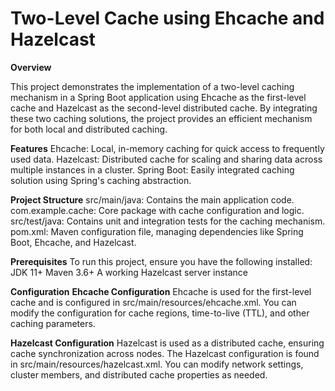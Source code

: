 # **Two-Level Cache using Ehcache and Hazelcast**

**Overview**

This project demonstrates the implementation of a two-level caching mechanism in a Spring Boot application using Ehcache as the first-level cache and Hazelcast as the second-level distributed cache. By integrating these two caching solutions, the project provides an efficient mechanism for both local and distributed caching.

**Features**
Ehcache: Local, in-memory caching for quick access to frequently used data.
Hazelcast: Distributed cache for scaling and sharing data across multiple instances in a cluster.
Spring Boot: Easily integrated caching solution using Spring's caching abstraction.

**Project Structure**
src/main/java: Contains the main application code.
    com.example.cache: Core package with cache configuration and logic.
src/test/java: Contains unit and integration tests for the caching mechanism.
pom.xml: Maven configuration file, managing dependencies like Spring Boot, Ehcache, and Hazelcast.

**Prerequisites**
To run this project, ensure you have the following installed:
  JDK 11+
  Maven 3.6+
  A working Hazelcast server instance

**Configuration**
**Ehcache Configuration**
Ehcache is used for the first-level cache and is configured in src/main/resources/ehcache.xml. You can modify the configuration for cache regions, time-to-live (TTL), and other caching parameters.

**Hazelcast Configuration**
Hazelcast is used as a distributed cache, ensuring cache synchronization across nodes. The Hazelcast configuration is found in src/main/resources/hazelcast.xml. You can modify network settings, cluster members, and distributed cache properties as needed.
